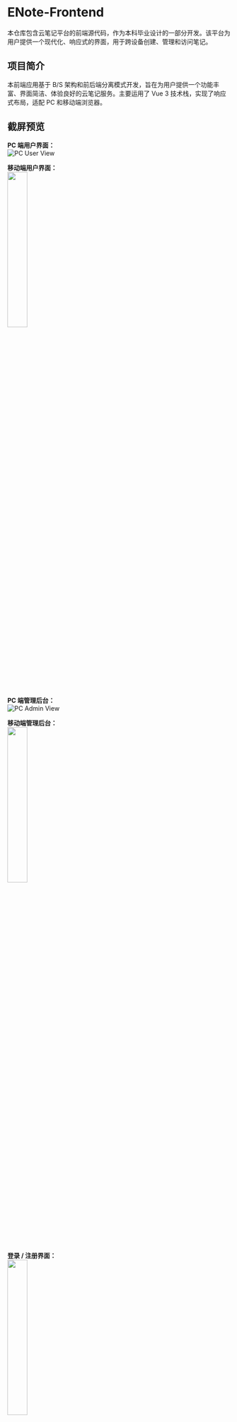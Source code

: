 # ENote-Frontend

本仓库包含云笔记平台的前端源代码，作为本科毕业设计的一部分开发。该平台为用户提供一个现代化、响应式的界面，用于跨设备创建、管理和访问笔记。

## 项目简介

本前端应用基于 B/S 架构和前后端分离模式开发，旨在为用户提供一个功能丰富、界面简洁、体验良好的云笔记服务。主要运用了 Vue 3 技术栈，实现了响应式布局，适配 PC 和移动端浏览器。

## 截屏预览

**PC 端用户界面：**  
![PC User View](./assets/PC%20端用户界面.png)

**移动端用户界面：**  
<img src="./assets/移动端用户界面.png" style="width: 30%"></img>

**PC 端管理后台：**  
![PC Admin View](./assets/PC%20端管理后台.png)

**移动端管理后台：**  
<img src="./assets/移动端管理后台.png" style="width: 30%"></img>

**登录 / 注册界面：**  
<img src="./assets/登陆界面.png" style="width: 30%"></img>

![Login](./assets/登陆界面.png)
![Register](./assets/注册界面.png)

## 主要功能 (Features)

### 用户认证
- 用户注册（邮箱验证）
- 用户登录
- 忘记密码（邮箱验证重置）
- “记住我”自动登录（持久化令牌）
- 权限管理（普通用户、普通管理员、超级管理员）
- 用户状态管理（启用 / 禁用）

### 笔记管理
- 创建 / 删除 / 重命名笔记
- 富文本编辑（支持文本、图片、视频、音频嵌入 - 使用 WangEditor 5）
- 内容即时 / 自动保存
- 笔记列表展示（摘要、更新时间）
- 关键字检索（模糊匹配，大小写不敏感）
- 笔记大纲查看
- 收藏 / 取消收藏
- 移动笔记至不同文件夹
- 为笔记添加 / 删除标签

### 文件夹与标签管理
- 创建 / 删除 / 重命名文件夹和标签
- 移动文件夹
- 按文件夹、标签、收藏状态、关键字筛选笔记
- 右键菜单操作（笔记、文件夹、标签）— 使用 Vue3 Context Menu 实现

### 文件管理
- 上传用户头像
- 上传 / 访问 / 删除笔记中的图片、视频、音频  
  _（删除操作关联笔记内容变更）_

### 用户中心
- 查看 / 修改个人信息（用户名、邮箱、密码、头像）  
  _（敏感操作需邮箱验证）_
- 删除账号（邮箱验证）

### 数据分析（用户端）
- 统计个人笔记、文件夹、收藏、标签、多媒体文件数量
- 可视化显示个人存储用量（笔记与多媒体）

### 数据分析（管理端）
- 查看平台用户总数、日新增、周新增、日活跃、周活跃及趋势
- 查看平台笔记总数、日新增、周新增、日活跃、周活跃及趋势
- 查看平台文件（图片 / 视频 / 音频）总数、存储用量及趋势
- 图表展示使用 AntV G2 实现

### 管理后台
- 用户管理（创建、查询、编辑、删除）  
  _（管理员不可编辑 / 删除权限等于或高于自身的用户）_
- 平台数据维护（备份 / 恢复 - 界面模拟）

### 其他
- 响应式布局（同时适配 PC 与移动端）
- 简洁美观的 UI 界面（基于 Element Plus 和 TailwindCSS）

## 技术栈 (Technology Stack)

- **框架：** Vue.js 3（Composition API）
- **构建工具：** Vite
- **UI 库：** Element Plus
- **路由：** Vue Router
- **状态管理：** Pinia
- **HTTP 客户端：** Axios
- **富文本编辑器：** WangEditor 5
- **数据可视化：** AntV G2
- **右键菜单：** Vue3 Context Menu
- **CSS 框架：** TailwindCSS
- **核心语言：** JavaScript (ES6+) / 可选 TypeScript
- **包管理工具：** NPM / Yarn / PNPM

## 项目结构 (Project Structure)

```
enote-frontend/
├── public/
│   └── favicon.ico               # 网站图标
├── src/
│   ├── assets/                   # 静态资源（图片、字体等）
│   ├── components/              # 可复用组件（按 admin, auth, layout, user 分类）
│   ├── router/                  # 路由配置（router.js）
│   ├── store/                   # 状态管理（Pinia store.js）
│   ├── styles/                  # 全局样式（style.css）
│   ├── utils/                   # 工具函数（常量、格式化、封装请求、校验器等）
│   ├── views/                   # 页面组件
│   ├── App.vue                  # 根组件
│   └── main.js                  # 应用入口
├── .env.development             # 开发环境变量（示例）
├── index.html                   # HTML 入口
├── package.json                 # 项目依赖和脚本
├── vite.config.js               # Vite 配置文件
└── tailwind.config.js           # TailwindCSS 配置
```

## 本地运行 (Getting Started)

### 先决条件

- Node.js (推荐 >=16.x)
- NPM 或 Yarn 或 PNPM

### 安装与运行

1. **克隆仓库**
    ```bash
    git clone git@github.com:linxin4cs/enote-frontend.git
    cd enote-frontend
    ```

2. **安装依赖**
    ```bash
    npm install
    # 或
    yarn install
    # 或
    pnpm install
    ```

3. **配置环境变量**
    在项目根目录下创建 `.env.development` 文件，添加以下内容：

    ```env
    VITE_API_BASE_URL=http://localhost:8080/api
    ```
    _（请根据你的后端地址和端口进行修改）_

4. **运行开发服务器**
    ```bash
    npm run dev
    # 或
    yarn dev
    # 或
    pnpm dev
    ```

    应用将在 `http://localhost:5173`（或 Vite 指定的端口）访问。

5. **构建生产版本**
    ```bash
    npm run build
    # 或
    yarn build
    # 或
    pnpm build
    ```

    构建结果将在 `dist/` 目录下。

## API 交互 (API Interaction)

此前端应用需与对应的 **云笔记平台后端服务** 进行交互。请确保后端服务已运行，并在 `.env.development` 中正确配置了 `VITE_API_BASE_URL`。

后端仓库地址：https://github.com/linxin4cs/enote-backend